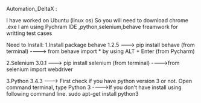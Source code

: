 
Automation_DeltaX :

I have worked on Ubuntu (linux os)
So you will need to download chrome .exe 
I am using Pychram IDE ,python,selenium,behave freamwork for writting test cases

Need to Install:
1.Install package behave 1.2.5
---> pip install behave (from terminal)
----> from behave import * by using ALT + Enter (from Pycharm)

2.Selenium 3.0.1
---> pip install selenium (from terminal)
---->from selenium import webdriver

3.Python 3.4.3
 ---> First check if you have python version 3 or not. Open command terminal, type
 Python 3
 ---->If you don't have install using following command line.
 sudo apt-get install python3
